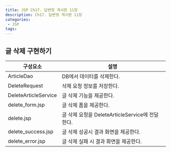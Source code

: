 ```yaml
---
title: JSP Ch17. 답변형 게시판 11장
description: Ch17. 답변형 게시판 11장
categories:
 - JSP
tags:
---  
```

## 글 삭제 구현하기  

구성요소|설명  
---|---  
ArticleDao|DB에서 데이터를 삭제한다.   
DeleteRequest | 삭제 요청 정보를 저장한다.
DeleteArticleService | 글 삭제 기능을 제공한다.
delete_form.jsp|글 삭제 폼을 제공한다.  
delete.jsp|글 삭제 요청을 DeleteArticleService에 전달한다.  
delete_success.jsp| 글 삭제 성공시 결과 화면을 제공한다.
delete_error.jsp|글 삭제 실패 시 결과 화면을 제공한다.

  

